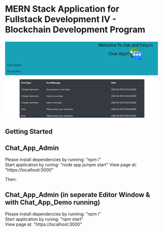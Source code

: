 MERN Stack Application for Fullstack Development IV - Blockchain Development Program
=================================================================


### 

![](./demo.jpg)
                
## Getting Started
## Chat_App_Admin               

Please install dependencies by running:
                                                "npm i"  
Start application by runing:
                                                "node app.js/npm start"
View page at:
                                                "https://localhost:5000"

Then: 

## Chat_App_Admin (in seperate Editor Window & with Chat_App_Demo running)

Please install dependencies by running:
                                                "npm i"  
Start application by runing:
                                                "npm start"     
View page at:
                                                "https://localhost:3000"
                                                                                     
